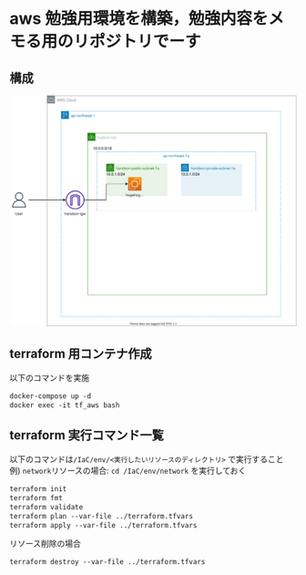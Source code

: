 # aws 勉強用環境を構築，勉強内容をメモる用のリポジトリでーす


## 構成
![](img/handson_architecture.drawio.svg)

## terraform 用コンテナ作成
以下のコマンドを実施
```
docker-compose up -d
docker exec -it tf_aws bash
```

## terraform 実行コマンド一覧

以下のコマンドは`/IaC/env/<実行したいリソースのディレクトリ>` で実行すること
例) `network`リソースの場合: `cd /IaC/env/network` を実行しておく

```
terraform init
terraform fmt
terraform validate
terraform plan --var-file ../terraform.tfvars
terraform apply --var-file ../terraform.tfvars
```

リソース削除の場合
```
terraform destroy --var-file ../terraform.tfvars
```
